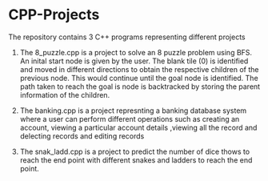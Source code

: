 # CPP-Projects

The repository contains 3 C++ programs representing different projects

1. The 8_puzzle.cpp is a project to solve an 8 puzzle problem using BFS. An inital start node is given by the user. The blank tile (0) is identified and moved in different directions to obtain the respective children of the previous node. 
This would continue until the goal node is identified. The path taken to reach the goal is node is backtracked by storing the parent information of the children.

2. The banking.cpp is a project represnting a banking database system where a user can perform different operations such as creating an account, viewing a particular account details
,viewing all the record and delecting records and editing records

3. The snak_ladd.cpp is a project to predict the number of dice thows to reach the end point with different snakes and ladders to reach the end point.

